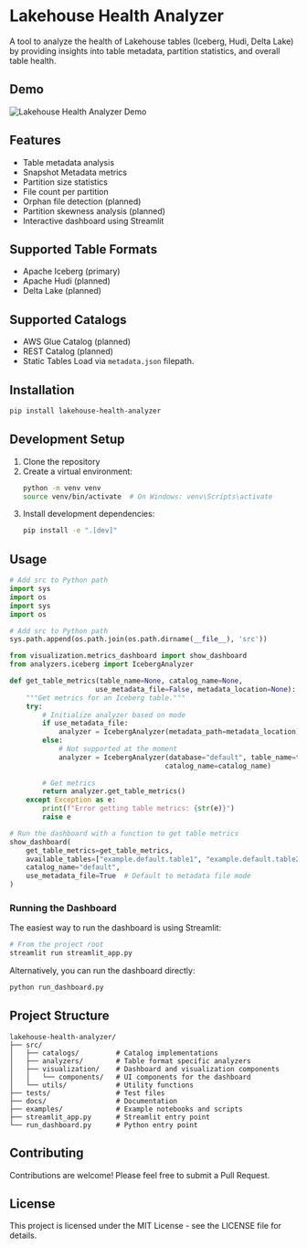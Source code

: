 # Lakehouse Health Analyzer

A tool to analyze the health of Lakehouse tables (Iceberg, Hudi, Delta Lake) by providing insights into table metadata, partition statistics, and overall table health.

## Demo

![Lakehouse Health Analyzer Demo](docs/resources/Lakehouse-analyzer.gif)

## Features

- Table metadata analysis
- Snapshot Metadata metrics
- Partition size statistics
- File count per partition
- Orphan file detection (planned)
- Partition skewness analysis (planned)
- Interactive dashboard using Streamlit

## Supported Table Formats

- Apache Iceberg (primary)
- Apache Hudi (planned)
- Delta Lake (planned)

## Supported Catalogs

- AWS Glue Catalog (planned)
- REST Catalog (planned)
- Static Tables Load via `metadata.json` filepath.

## Installation

```bash
pip install lakehouse-health-analyzer
```

## Development Setup

1. Clone the repository
2. Create a virtual environment:
   ```bash
   python -m venv venv
   source venv/bin/activate  # On Windows: venv\Scripts\activate
   ```
3. Install development dependencies:
   ```bash
   pip install -e ".[dev]"
   ```

## Usage

```python
# Add src to Python path
import sys
import os
import sys
import os

# Add src to Python path
sys.path.append(os.path.join(os.path.dirname(__file__), 'src'))

from visualization.metrics_dashboard import show_dashboard
from analyzers.iceberg import IcebergAnalyzer

def get_table_metrics(table_name=None, catalog_name=None, 
                     use_metadata_file=False, metadata_location=None):
    """Get metrics for an Iceberg table."""
    try:
        # Initialize analyzer based on mode
        if use_metadata_file:
            analyzer = IcebergAnalyzer(metadata_path=metadata_location)
        else:
            # Not supported at the moment
            analyzer = IcebergAnalyzer(database="default", table_name=table_name, 
                                      catalog_name=catalog_name)
        
        # Get metrics
        return analyzer.get_table_metrics()
    except Exception as e:
        print(f"Error getting table metrics: {str(e)}")
        raise e

# Run the dashboard with a function to get table metrics
show_dashboard(
    get_table_metrics=get_table_metrics,
    available_tables=["example.default.table1", "example.default.table2"],
    catalog_name="default",
    use_metadata_file=True  # Default to metadata file mode
)
```

### Running the Dashboard

The easiest way to run the dashboard is using Streamlit:

```bash
# From the project root
streamlit run streamlit_app.py
```

Alternatively, you can run the dashboard directly:

```bash
python run_dashboard.py
```

## Project Structure

```
lakehouse-health-analyzer/
├── src/
│   ├── catalogs/         # Catalog implementations
│   ├── analyzers/        # Table format specific analyzers
│   ├── visualization/    # Dashboard and visualization components
│   │   └── components/   # UI components for the dashboard
│   └── utils/            # Utility functions
├── tests/                # Test files
├── docs/                 # Documentation
├── examples/             # Example notebooks and scripts
├── streamlit_app.py      # Streamlit entry point
└── run_dashboard.py      # Python entry point
```

## Contributing

Contributions are welcome! Please feel free to submit a Pull Request.

## License

This project is licensed under the MIT License - see the LICENSE file for details. 